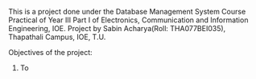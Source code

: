 This is a project done under the Database Management System Course Practical of Year III Part I of Electronics, Communication and Information Engineering, IOE. Project by Sabin Acharya(Roll: THA077BEI035), Thapathali Campus, IOE, T.U.

Objectives of the project:

1. To
